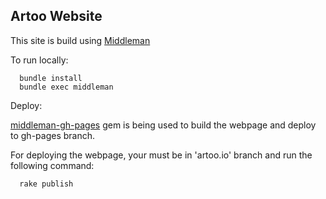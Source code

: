 ## Artoo Website

This site is build using [Middleman](http://middlemanapp.com/getting-started/)  
  
To run locally:  

      bundle install
      bundle exec middleman

Deploy:  

[middleman-gh-pages](https://github.com/neo/middleman-gh-pages) gem is being used to build the webpage and deploy to gh-pages branch.  

For deploying the webpage, your must be in 'artoo.io' branch and run the following command:

      rake publish
